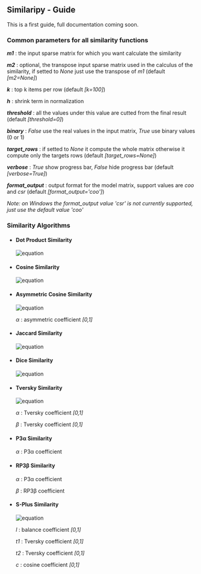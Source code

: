 ## Similaripy - Guide
This is a first guide, full documentation coming soon.

### Common parameters for all similarity functions
**_m1_** : the input sparse matrix for which you want calculate the similarity

**_m2_** : optional, the transpose input sparse matrix used in the calculus of the similarity, if setted to *None* just use the transpose of *m1* (default *[m2=None]*)

**_k_** : top k items per row (default *[k=100]*)

**_h_** : shrink term in normalization

**_threshold_** : all the values under this value are cutted from the final result (default *[threshold=0]*)

**_binary_** : *False* use the real values in the input matrix, *True* use binary values (0 or 1)

**_target_rows_** : if setted to *None* it compute the whole matrix otherwise it compute only the targets rows (default *[target_rows=None]*)

**_verbose_** : *True* show progress bar, *False* hide progress bar (default *[verbose=True]*)

**_format_output_** : output format for the model matrix, support values are *coo* and *csr* (default *[format_output='coo']*)

*Note: on Windows the format_output value 'csr' is not currently supported, just use the default value 'coo'*

### Similarity Algorithms

- #### Dot Product Similarity
    ![equation](https://latex.codecogs.com/svg.latex?\Large&space;s_{xy}%20=%20{x\cdot%20y})

- #### Cosine Similarity
    ![equation](https://latex.codecogs.com/svg.latex?\Large&space;s_{xy}=\frac{xy}{\left%20\|%20x%20\right%20\|\left%20\|%20y%20\right%20\|+h})

- #### Asymmetric Cosine Similarity
    ![equation](https://latex.codecogs.com/svg.latex?\Large&space;s_{xy}%20=%20\frac{xy}{(\sum%20x_{i}^{2})^{\alpha%20}(\sum%20y_{i}^{2})^{1-\alpha}+h})

    *&alpha;* : asymmetric coefficient *[0,1]*

- #### Jaccard Similarity
    ![equation](https://latex.codecogs.com/svg.latex?\Large&space;s_{xy}=\frac{xy}{\left|x\right|+\left|y\right|-xy+h})
    
- #### Dice Similarity
    ![equation](https://latex.codecogs.com/svg.latex?\Large&space;s_{xy}=\frac{xy}{\frac{1}{2}\left|x\right|+\frac{1}{2}\left|y\right|-xy+h})

- #### Tversky Similarity
    ![equation](https://latex.codecogs.com/svg.latex?\Large&space;s_{xy}=\frac{xy}{\alpha(\left|x\right|-xy)+\beta(\left|y\right|-xy)+xy+h})

    *&alpha;* : Tversky coefficient  *[0,1]*

    *&beta;* : Tversky coefficient  *[0,1]*

- #### P3&alpha; Similarity
    
    *&alpha;* : P3&alpha; coefficient

- #### RP3&beta; Similarity 

    *&alpha;* : P3&alpha; coefficient

    *&beta;* : RP3&beta; coefficient

- #### S-Plus Similarity 
    ![equation](https://latex.codecogs.com/svg.latex?\Large&space;s_{xy}=\frac{xy}{l(t_{1}(\left|x\right|-xy)+t_{2}(\left|y\right|-xy)+xy)+(1-l)(\sum%20x_{i}^{2})^{c}(\sum%20y_{i}^{2})^{1-c}+h})

    *l* : balance coefficient  *[0,1]*

    *t1* : Tversky coefficient  *[0,1]*

    *t2* : Tversky coefficient  *[0,1]*
    
    *c* : cosine coefficient  *[0,1]*